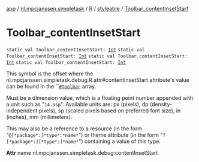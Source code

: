 [app](../../../index.md) / [nl.mpcjanssen.simpletask](../../index.md) / [R](../index.md) / [styleable](index.md) / [Toolbar_contentInsetStart](.)

# Toolbar_contentInsetStart

`static val Toolbar_contentInsetStart: `[`Int`](https://kotlinlang.org/api/latest/jvm/stdlib/kotlin/-int/index.html)
`static val Toolbar_contentInsetStart: `[`Int`](https://kotlinlang.org/api/latest/jvm/stdlib/kotlin/-int/index.html)
`static val Toolbar_contentInsetStart: `[`Int`](https://kotlinlang.org/api/latest/jvm/stdlib/kotlin/-int/index.html)
`static val Toolbar_contentInsetStart: `[`Int`](https://kotlinlang.org/api/latest/jvm/stdlib/kotlin/-int/index.html)

This symbol is the offset where the nl.mpcjanssen.simpletask.debug.R.attr#contentInsetStart attribute's value can be found in the ``[`#Toolbar`](-toolbar.md) array.

Must be a dimension value, which is a floating point number appended with a unit such as "`14.5sp`". Available units are: px (pixels), dp (density-independent pixels), sp (scaled pixels based on preferred font size), in (inches), mm (millimeters).

This may also be a reference to a resource (in the form "`@[*package*:]*type*:*name*`") or theme attribute (in the form "`?[*package*:][*type*:]*name*`") containing a value of this type.

**Attr**
name nl.mpcjanssen.simpletask.debug:contentInsetStart

